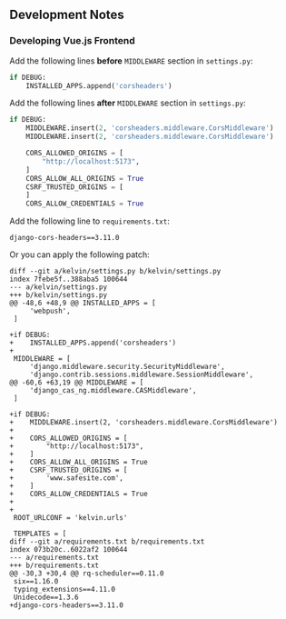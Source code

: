 ## Development Notes


### Developing Vue.js Frontend


Add the following lines **before** `MIDDLEWARE` section in `settings.py`:

```python
if DEBUG:
    INSTALLED_APPS.append('corsheaders')
```

Add the following lines **after** `MIDDLEWARE` section in `settings.py`:

```python
if DEBUG:
    MIDDLEWARE.insert(2, 'corsheaders.middleware.CorsMiddleware')
    MIDDLEWARE.insert(2, 'corsheaders.middleware.CorsMiddleware')

    CORS_ALLOWED_ORIGINS = [
        "http://localhost:5173",
    ]
    CORS_ALLOW_ALL_ORIGINS = True
    CSRF_TRUSTED_ORIGINS = [
    ]
    CORS_ALLOW_CREDENTIALS = True
```

Add the following line to `requirements.txt`:

```
django-cors-headers==3.11.0
```

Or you can apply the following patch:

```
diff --git a/kelvin/settings.py b/kelvin/settings.py
index 7febe5f..388aba5 100644
--- a/kelvin/settings.py
+++ b/kelvin/settings.py
@@ -48,6 +48,9 @@ INSTALLED_APPS = [
     'webpush',
 ]
 
+if DEBUG:
+    INSTALLED_APPS.append('corsheaders')
+
 MIDDLEWARE = [
     'django.middleware.security.SecurityMiddleware',
     'django.contrib.sessions.middleware.SessionMiddleware',
@@ -60,6 +63,19 @@ MIDDLEWARE = [
     'django_cas_ng.middleware.CASMiddleware',
 ]
 
+if DEBUG:
+    MIDDLEWARE.insert(2, 'corsheaders.middleware.CorsMiddleware')
+
+    CORS_ALLOWED_ORIGINS = [
+        "http://localhost:5173",
+    ]
+    CORS_ALLOW_ALL_ORIGINS = True
+    CSRF_TRUSTED_ORIGINS = [
+        'www.safesite.com',
+    ]
+    CORS_ALLOW_CREDENTIALS = True
+
+
 ROOT_URLCONF = 'kelvin.urls'
 
 TEMPLATES = [
diff --git a/requirements.txt b/requirements.txt
index 073b20c..6022af2 100644
--- a/requirements.txt
+++ b/requirements.txt
@@ -30,3 +30,4 @@ rq-scheduler==0.11.0
 six==1.16.0
 typing_extensions==4.11.0
 Unidecode==1.3.6
+django-cors-headers==3.11.0
```
